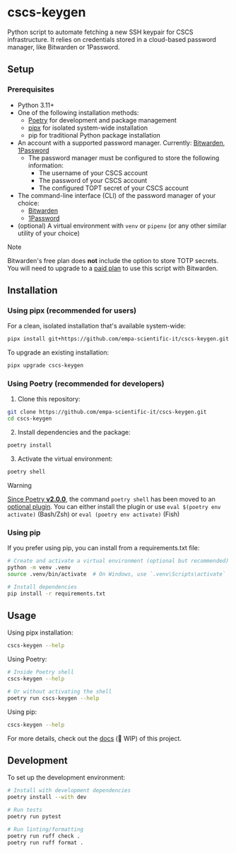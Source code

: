# cscs-keygen

Python script to automate fetching a new SSH keypair for CSCS infrastructure. It relies on credentials stored in a cloud-based password manager, like Bitwarden or 1Password.

## Setup

### Prerequisites

- Python 3.11+
- One of the following installation methods:
  - [Poetry](https://python-poetry.org/) for development and package management
  - [pipx](https://pypa.github.io/pipx/) for isolated system-wide installation
  - pip for traditional Python package installation
- An account with a supported password manager. Currently: [Bitwarden](https://bitwarden.com), [1Password](https://1password.com/)
  - The password manager must be configured to store the following information:
    - The username of your CSCS account
    - The password of your CSCS account
    - The configured TOPT secret of your CSCS account
- The command-line interface (CLI) of the password manager of your choice:
  - [Bitwarden](https://bitwarden.com/help/article/cli/)
  - [1Password](https://support.1password.com/command-line-getting-started/)
- (optional) A virtual environment with `venv` or `pipenv` (or any other similar utility of your choice)

> [!NOTE]
> Bitwarden's free plan does **not** include the option to store TOTP secrets. You will need to upgrade to a [paid plan](https://bitwarden.com/pricing/) to use this script with Bitwarden.

## Installation

### Using pipx (recommended for users)

For a clean, isolated installation that's available system-wide:

```bash
pipx install git+https://github.com/empa-scientific-it/cscs-keygen.git
```

To upgrade an existing installation:
```bash
pipx upgrade cscs-keygen
```

### Using Poetry (recommended for developers)

1. Clone this repository:
```bash
git clone https://github.com/empa-scientific-it/cscs-keygen.git
cd cscs-keygen
```

2. Install dependencies and the package:
```bash
poetry install
```

3. Activate the virtual environment:
```bash
poetry shell
```

> [!WARNING]
> [Since Poetry **v2.0.0**](https://python-poetry.org/docs/managing-environments/#activating-the-environment), the command `poetry shell` has been moved to an [optional plugin](https://github.com/python-poetry/poetry-plugin-shell). You can either install the plugin or use `eval $(poetry env activate)` (Bash/Zsh) or `eval (poetry env activate)` (Fish)

### Using pip

If you prefer using pip, you can install from a requirements.txt file:

```bash
# Create and activate a virtual environment (optional but recommended)
python -m venv .venv
source .venv/bin/activate  # On Windows, use `.venv\Scripts\activate`

# Install dependencies
pip install -r requirements.txt
```

## Usage

Using pipx installation:
```bash
cscs-keygen --help
```

Using Poetry:
```bash
# Inside Poetry shell
cscs-keygen --help

# Or without activating the shell
poetry run cscs-keygen --help
```

Using pip:
```bash
cscs-keygen --help
```

For more details, check out the [docs](https://github.com/empa-scientific-it/cscs-keygen/wiki) (🚧 WIP) of this project.

## Development

To set up the development environment:

```bash
# Install with development dependencies
poetry install --with dev

# Run tests
poetry run pytest

# Run linting/formatting
poetry run ruff check .
poetry run ruff format .
```
